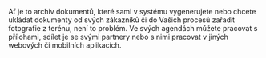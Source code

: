 Ať je to archiv dokumentů, které sami v systému vygenerujete 
nebo chcete ukládat dokumenty od svých zákazníků či do Vašich 
procesů zařadit fotografie z terénu, není to problém. 
Ve svých agendách můžete pracovat s přílohami, sdílet je se svými 
partnery nebo s nimi pracovat v jiných webových či mobilních aplikacích.